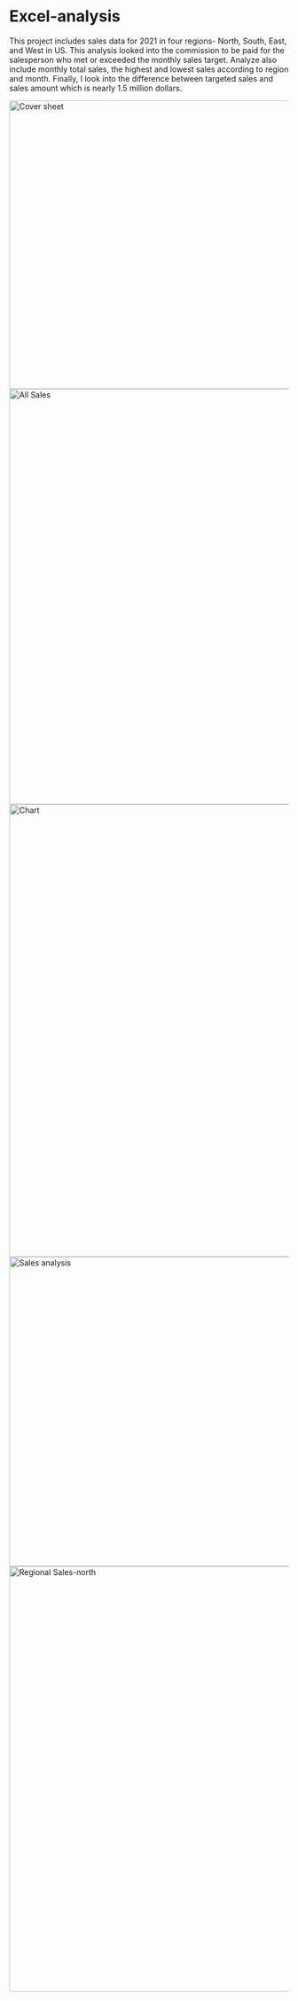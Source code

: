 # Excel-analysis
This project includes sales data for 2021 in four regions- North, South, East, and West in US. 
This analysis looked into the commission to be paid for the salesperson who met or exceeded the monthly sales target. 
Analyze also include monthly total sales, the highest and lowest sales according to region and month.
Finally, I look into the difference between targeted sales and sales amount which is nearly 1.5 million dollars.

<img width="520" alt="Cover sheet" src="https://user-images.githubusercontent.com/59725045/193441755-e9f5f991-13e2-4b07-b3e7-1c080bb25fbd.png">
<img width="749" alt="All Sales" src="https://user-images.githubusercontent.com/59725045/193441738-616e5ce9-0c6a-40ed-8502-2ee2293115d3.png">
<img width="816" alt="Chart" src="https://user-images.githubusercontent.com/59725045/193441743-2d9db7bd-6078-44d5-9f89-3b9701d067a9.png">
<img width="558" alt="Sales analysis" src="https://user-images.githubusercontent.com/59725045/193441746-b50c0b56-b13f-462f-b263-708e06837bd1.png">
<img width="767" alt="Regional Sales-north" src="https://user-images.githubusercontent.com/59725045/193441751-1a53ef68-4fb0-4f37-8434-5e03a035df84.png">


